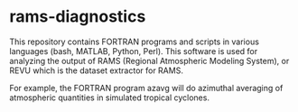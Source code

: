 # rams-diagnostics
This repository contains FORTRAN programs and scripts in various languages (bash, MATLAB, Python, Perl).
This software is used for analyzing the output of RAMS (Regional Atmospheric Modeling System), or REVU which is
the dataset extractor for RAMS.

For example, the FORTRAN program azavg will do azimuthal averaging of atmospheric quantities in simulated tropical cyclones.
